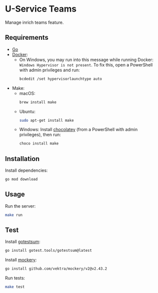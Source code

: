 # U-Service Teams

Manage inrich teams feature.

## Requirements

- [Go](https://go.dev/doc/install)
- [Docker](https://docker.com/products/docker-desktop/):
  - On Windows, you may run into this message while running Docker: `Windows Hypervisor is not present`.
    To fix this, open a PowerShell with admin privileges and run:
    ```bash
    bcdedit /set hypervisorlaunchtype auto
    ```
- Make:
  - macOS: 
    ```bash
    brew install make
    ```
  - Ubuntu:
    ```bash
    sudo apt-get install make
    ```
  - Windows: Install [chocolatey](https://chocolatey.org/install) (from a PowerShell with admin privileges), then run:
    ```bash
    choco install make
    ```

## Installation

Install dependencies:

```bash
go mod download
```

## Usage

Run the server:

```bash
make run
```

## Test

Install [gotestsum](https://github.com/gotestyourself/gotestsum):

```bash
go install gotest.tools/gotestsum@latest
```

Install [mockery](https://vektra.github.io/mockery/latest/installation/):

```bash
go install github.com/vektra/mockery/v2@v2.43.2
```

Run tests:

```bash
make test
```
